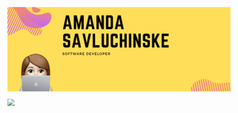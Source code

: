![Cover picture](https://github.com/amandasavluchinske/amandasavluchinske/blob/main/Graphic%20Design.png?raw=true)

<img width="400px" align="left" src="https://github-readme-stats.vercel.app/api/top-langs/?username=amandasavluchinske&hide=html&layout=compact&theme=buefy" />

<!--
**amandasavluchinske/amandasavluchinske** is a ✨ _special_ ✨ repository because its `README.md` (this file) appears on your GitHub profile.

Here are some ideas to get you started:

- 🔭 I’m currently working on ...
- 🌱 I’m currently learning ...
- 👯 I’m looking to collaborate on ...
- 🤔 I’m looking for help with ...
- 💬 Ask me about ...
- 📫 How to reach me: ...
- 😄 Pronouns: ...
- ⚡ Fun fact: ...
-->
